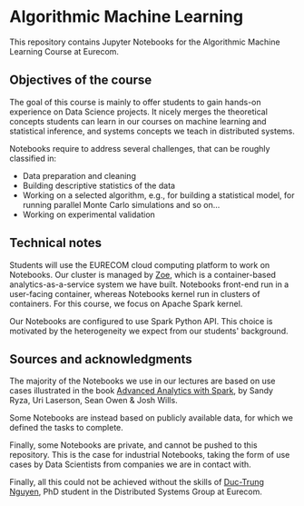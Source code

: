 # Algorithmic Machine Learning
This repository contains Jupyter Notebooks for the Algorithmic Machine Learning Course at Eurecom.

## Objectives of the course
The goal of this course is mainly to offer students to gain hands-on experience on Data Science projects. It nicely merges the theoretical concepts students can learn in our courses on machine learning and statistical inference, and systems concepts we teach in distributed systems.

Notebooks require to address several challenges, that can be roughly classified in:

* Data preparation and cleaning
* Building descriptive statistics of the data
* Working on a selected algorithm, e.g., for building a statistical model, for running parallel Monte Carlo simulations and so on...
* Working on experimental validation

## Technical notes
Students will use the EURECOM cloud computing platform to work on Notebooks. Our cluster is managed by [Zoe](http://zoe-analytics.eu/), which is a container-based analytics-as-a-service system we have built. Notebooks front-end run in a user-facing container, whereas Notebooks kernel run in clusters of containers. For this course, we focus on Apache Spark kernel.

Our Notebooks are configured to use Spark Python API. This choice is motivated by the heterogeneity we expect from our students' background.

## Sources and acknowledgments
The majority of the Notebooks we use in our lectures are based on use cases illustrated in the book [Advanced Analytics with Spark](http://shop.oreilly.com/product/0636920035091.do), by Sandy Ryza, Uri Laserson, Sean Owen & Josh Wills.

Some Notebooks are instead based on publicly available data, for which we defined the tasks to complete.

Finally, some Notebooks are private, and cannot be pushed to this repository. This is the case for industrial Notebooks, taking the form of use cases by Data Scientists from companies we are in contact with.

Finally, all this could not be achieved without the skills of [Duc-Trung Nguyen](http://www.eurecom.fr/en/people/nguyen-duc-trung), PhD student in the Distributed Systems Group at Eurecom.
